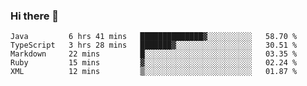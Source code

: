 ### Hi there 👋

<!--START_SECTION:waka-->
```text
Java         6 hrs 41 mins   ██████████████▓░░░░░░░░░░   58.70 % 
TypeScript   3 hrs 28 mins   ███████▓░░░░░░░░░░░░░░░░░   30.51 % 
Markdown     22 mins         █░░░░░░░░░░░░░░░░░░░░░░░░   03.35 % 
Ruby         15 mins         ▓░░░░░░░░░░░░░░░░░░░░░░░░   02.24 % 
XML          12 mins         ▒░░░░░░░░░░░░░░░░░░░░░░░░   01.87 % 
```
<!--END_SECTION:waka-->

<!--
**jerry-shao/jerry-shao** is a ✨ _special_ ✨ repository because its `README.md` (this file) appears on your GitHub profile.

Here are some ideas to get you started:

- 🔭 I’m currently working on ...
- 🌱 I’m currently learning ...
- 👯 I’m looking to collaborate on ...
- 🤔 I’m looking for help with ...
- 💬 Ask me about ...
- 📫 How to reach me: ...
- 😄 Pronouns: ...
- ⚡ Fun fact: ...
-->
